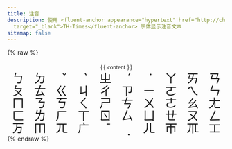 ```yaml
---
title: 注音
description: 使用 <fluent-anchor appearance="hypertext" href="http://cheonhyeong.com/Tools/Times.html#9"
  target="_blank">TH-Times</fluent-anchor> 字体显示注音文本
sitemap: false
---
```

<script type="module" data-pjax>
  import {
    provideFluentDesignSystem,
    fluentButton,
    fluentSlider,
    fluentTextField,
    fillColor,
    accentBaseColor,
    SwatchRGB,
    neutralLayerFloating,
    baseLayerLuminance,
    StandardLuminance
  } from "https://cdn.jsdelivr.net/npm/@fluentui/web-components/+esm";
  provideFluentDesignSystem()
    .register(
      fluentButton(),
      fluentSlider(),
      fluentTextField()
    );
  accentBaseColor.withDefault(SwatchRGB.create(0xFC / 0xFF, 0x64 / 0xFF, 0x23 / 0xFF));
  fillColor.withDefault(neutralLayerFloating);
  if (typeof matchMedia === "function") {
    const scheme = matchMedia("(prefers-color-scheme: dark)");
    if (typeof scheme !== "undefined") {
      scheme.addEventListener("change", e => baseLayerLuminance.withDefault(e.matches ? StandardLuminance.DarkMode : StandardLuminance.LightMode));
      if (scheme.matches) {
        baseLayerLuminance.withDefault(StandardLuminance.DarkMode);
      }
    }
  }
</script>

{% raw %}
<div id="vue-app">
  <div class="stack-vertical" style="row-gap: 0.3rem;">
    <settings-card>
      <template #icon>
        <svg-host src="https://cdn.jsdelivr.net/npm/@fluentui/svg-icons/icons/local_language_20_regular.svg"></svg-host>
      </template>
      <template #header>
        <h4 id="bopomofo-content" class="unset">输入</h4>
      </template>
      <template #description>
        输入注音文本。
      </template>
      <fluent-text-field v-model="content"></fluent-text-field>
    </settings-card>
    <input-label class="settings-card" label="显示"
      :style="{ paddingTop: 'calc(var(--design-unit) * 4px)', paddingRight: 'calc(var(--design-unit) * 4px)', paddingBottom: content ? 'calc(var(--design-unit) * 4px)' : 'calc(var(--design-unit) * 3px)', paddingLeft: 'calc(var(--design-unit) * 4px)' }">
      <template #action>
        <value-change-host v-model="fontSize" v-fill-color="neutralFillInputRest" value-name="value" event-name="change"
          style="display: flex; flex: 1; justify-content: flex-end;">
          <fluent-slider :title="`字体大小 ${fontSize}`" min="14" max="150"
            style="max-width: calc(var(--base-height-multiplier) * 30px); margin: 0 0 -18px 0"></fluent-slider>
        </value-change-host>
      </template>
      <div v-style:font-size="fontSize + 'px'" style="font-family: TH-Times; text-align: center; line-height: 100%;">
        {{ content }}
      </div>
    </input-label>
    <div class="keyboard settings-card" v-resize:height="0.5">
      <div class="keys">
        <div class="key" title="b" @click="clickKey">ㄅ</div>
        <div class="key" title="d" @click="clickKey">ㄉ</div>
        <div class="key" title="上声" @click="clickKey">̌</div>
        <div class="key" title="去声" @click="clickKey">̀</div>
        <div class="key" title="zh" @click="clickKey">ㄓ</div>
        <div class="key" title="阳平" @click="clickKey">́</div>
        <div class="key" title="轻声" @click="clickKey">̇</div>
        <div class="key" title="a" @click="clickKey">ㄚ</div>
        <div class="key" title="ai" @click="clickKey">ㄞ</div>
        <div class="key" title="an" @click="clickKey">ㄢ</div>
      </div>
      <div class="keys">
        <div class="key" title="p" @click="clickKey">ㄆ</div>
        <div class="key" title="t" @click="clickKey">ㄊ</div>
        <div class="key" title="g" @click="clickKey">ㄍ</div>
        <div class="key" title="j" @click="clickKey">ㄐ</div>
        <div class="key" title="ch" @click="clickKey">ㄔ</div>
        <div class="key" title="z" @click="clickKey">ㄗ</div>
        <div class="key" title="i" @click="clickKey">ㄧ</div>
        <div class="key" title="o" @click="clickKey">ㄛ</div>
        <div class="key" title="ei" @click="clickKey">ㄟ</div>
        <div class="key" title="en" @click="clickKey">ㄣ</div>
      </div>
      <div class="keys">
        <div class="key" title="m" @click="clickKey">ㄇ</div>
        <div class="key" title="n" @click="clickKey">ㄋ</div>
        <div class="key" title="k" @click="clickKey">ㄎ</div>
        <div class="key" title="q" @click="clickKey">ㄑ</div>
        <div class="key" title="sh" @click="clickKey">ㄕ</div>
        <div class="key" title="c" @click="clickKey">ㄘ</div>
        <div class="key" title="u" @click="clickKey">ㄨ</div>
        <div class="key" title="e" @click="clickKey">ㄜ</div>
        <div class="key" title="ao" @click="clickKey">ㄠ</div>
        <div class="key" title="ang" @click="clickKey">ㄤ</div>
      </div>
      <div class="keys">
        <div class="key" title="f" @click="clickKey">ㄈ</div>
        <div class="key" title="l" @click="clickKey">ㄌ</div>
        <div class="key" title="h" @click="clickKey">ㄏ</div>
        <div class="key" title="x" @click="clickKey">ㄒ</div>
        <div class="key" title="r" @click="clickKey">ㄖ</div>
        <div class="key" title="s" @click="clickKey">ㄙ</div>
        <div class="key" title="ü" @click="clickKey">ㄩ</div>
        <div class="key" title="ê" @click="clickKey">ㄝ</div>
        <div class="key" title="ou" @click="clickKey">ㄡ</div>
        <div class="key" title="eng" @click="clickKey">ㄥ</div>
      </div>
      <div class="keys">
        <div class="key" title="v" @click="clickKey">ㄪ</div>
        <div class="key" title="m" @click="clickKey">ㆬ</div>
        <div class="key" title="ng" @click="clickKey">ㄫ</div>
        <div class="key" title="gn" @click="clickKey">ㄬ</div>
        <div class="key" title="阴平" @click="clickKey">̄</div>
        <div class="key" title="入声" @click="clickKey">̣</div>
        <div class="key" title="er" @click="clickKey">ㄦ</div>
        <div class="key" title="i" @click="clickKey">ㄭ</div>
        <div class="key" title="ng" @click="clickKey">ㆭ</div>
        <div class="key" title="ong" @click="clickKey">ㆲ</div>
      </div>
    </div>
  </div>
</div>

<template id="empty-slot-template">
  <div>
    <slot></slot>
  </div>
</template>

<template id="svg-host-template">
  <div class="svg-host" v-html="innerHTML"></div>
</template>

<template id="input-label-template">
  <div class="input-label">
    <div class="fluent-input-label">
      <label>
        {{ label }}
      </label>
      <slot name="action"></slot>
    </div>
    <slot></slot>
  </div>
</template>

<template id="settings-presenter-template">
  <div class="settings-presenter">
    <div class="header-root">
      <div class="icon-holder" v-check-solt="getSlot('icon')">
        <slot name="icon"></slot>
      </div>
      <div class="header-panel">
        <span v-check-solt="getSlot('header')">
          <slot name="header"></slot>
        </span>
        <span class="description" v-check-solt="getSlot('description')">
          <slot name="description"></slot>
        </span>
      </div>
    </div>
    <div class="content-presenter" v-check-solt="getSlot('default')">
      <slot></slot>
    </div>
  </div>
</template>

<template id="settings-card-template">
  <div class="settings-card">
    <div class="content-grid" v-fill-color="neutralFillInputRest">
      <settings-presenter class="presenter">
        <template #icon>
          <slot name="icon"></slot>
        </template>
        <template #header>
          <slot name="header"></slot>
        </template>
        <template #description>
          <slot name="description"></slot>
        </template>
        <slot></slot>
      </settings-presenter>
    </div>
  </div>
</template>
{% endraw %}

<script type="module" data-pjax>
  import { createApp } from "https://cdn.jsdelivr.net/npm/vue/dist/vue.esm-browser.prod.js";
  import { fillColor, neutralFillInputRest } from "https://cdn.jsdelivr.net/npm/@fluentui/web-components/+esm";
  const root = document.getElementById("vue-app");
  const designTokens = {
    neutralFillInputRest: neutralFillInputRest.getValueFor(root)
  }
  createApp({
    data() {
      return {
        content: "ㄊㄢㄊㄢㄏㄜㄨㄟㄦㄩㄥㄩㄢㄉㄡㄕㄏㄠㄆㄥㄧㄡ！",
        fontSize: 50,
        neutralFillInputRest: designTokens.neutralFillInputRest
      };
    },
    methods: {
      clickKey(args) {
        const target = args.target;
        if (target instanceof HTMLElement) {
          this.content += target.innerText;
        }
      }
    }
  }).directive("style",
    (element, binding) => {
      if (element instanceof HTMLElement) {
        const value = binding.value;
        if (value !== binding.oldValue) {
          element.style[binding.arg] = value;
        }
      }
    }
  ).directive("check-solt",
    (element, binding) => {
      if (element instanceof HTMLElement) {
        const solt = binding.value;
        if (solt !== binding.oldValue) {
          function setDisplay(value) {
            if (value) {
              if (element.style.display === "none") {
                element.style.display = '';
              }
            }
            else {
              element.style.display = "none";
            }
          }
          if (typeof solt === "function") {
            let value = solt();
            if (value instanceof Array) {
              value = value[0];
              if (typeof value === "object") {
                if (typeof value.type === "symbol") {
                  value = value.children;
                  if (value instanceof Array) {
                    setDisplay(value.length > 0);
                    return;
                  }
                }
                else {
                  setDisplay(true);
                  return;
                }
              }
            }
          }
          setDisplay(false);
        }
      }
    }
  ).directive("fill-color",
    (element, binding) => {
      if (element instanceof HTMLElement) {
        const color = binding.value;
        if (color !== binding.oldValue) {
          fillColor.setValueFor(element, color);
        }
      }
    }
  ).directive("resize", {
    mounted(element, binding) {
      if (element instanceof HTMLElement) {
        let isHeight;
        switch (binding.arg) {
          case "height":
            isHeight = true;
            break;
          case "width":
            isHeight = false;
            break;
          default:
            return;
        }
        const scale = binding.value;
        if (scale !== binding.oldValue) {
          if (element.resizeObserver instanceof ResizeObserver) {
            this.resizeObserver.disconnect();
          }
          const resizeObserver = isHeight
            ? new ResizeObserver(entries => {
              for (const entry of entries) {
                if (entry.contentBoxSize) {
                  let contentBoxSize = entry.contentBoxSize;
                  if (Array.isArray(contentBoxSize)) {
                    contentBoxSize = contentBoxSize[0];
                  }
                  element.style.height = `${contentBoxSize.inlineSize * scale}px`;
                } else {
                  element.style.height = `${entry.contentRect.width * scale}px`;
                }
              }
            })
            : new ResizeObserver(entries => {
              for (const entry of entries) {
                if (entry.contentBoxSize) {
                  let contentBoxSize = entry.contentBoxSize;
                  if (Array.isArray(contentBoxSize)) {
                    contentBoxSize = contentBoxSize[0];
                  }
                  element.style.width = `${contentBoxSize.blockSize * scale}px`;
                } else {
                  element.style.width = `${entry.contentRect.height * scale}px`;
                }
              }
            });
          resizeObserver.observe(element);
          element.resizeObserver = resizeObserver;
        }
      }
    },
    beforeUnmount(element) {
      if (element instanceof HTMLElement
        && element.resizeObserver instanceof ResizeObserver) {
        element.resizeObserver.disconnect();
      }
    }
  }
  ).component("value-change-host", {
    template: "#empty-slot-template",
    props: {
      valueName: String,
      eventName: String,
      modelValue: undefined
    },
    emits: ['update:modelValue'],
    watch: {
      eventName(newValue, oldValue) {
        if (newValue !== oldValue) {
          if ($el instanceof HTMLElement) {
            const element = $el.children[0];
            if (element instanceof HTMLElement) {
              if (oldValue) {
                element.removeEventListener(oldValue, this.onValueChanged);
              }
              if (newValue) {
                element.addEventListener(newValue, this.onValueChanged);
              }
            }
          }
        }
      },
      modelValue(newValue, oldValue) {
        if (newValue !== oldValue) {
          const valueName = this.valueName;
          if (valueName) {
            const $el = this.$el;
            if ($el instanceof HTMLElement) {
              const element = $el.children[0];
              if (element instanceof HTMLElement) {
                element[valueName] = newValue;
              }
            }
          }
        }
      }
    },
    methods: {
      registerEvent(valueName) {
        const $el = this.$el;
        if ($el instanceof HTMLElement) {
          const element = $el.children[0];
          if (element instanceof HTMLElement) {
            const modelValue = this.modelValue;
            if (modelValue === undefined) {
              this.$emit('update:modelValue', element[valueName]);
            }
            else {
              element[valueName] = modelValue;
            }
            element.addEventListener(this.eventName, this.onValueChanged);
          }
        }
      },
      onValueChanged(event) {
        const target = event.target;
        if (target instanceof HTMLElement) {
          this.$emit('update:modelValue', target[this.valueName]);
        }
      }
    },
    mounted() {
      const valueName = this.valueName;
      if (valueName && this.eventName) {
        this.registerEvent(valueName);
      }
    }
  }).component("svg-host", {
    template: "#svg-host-template",
    props: {
      src: String
    },
    data() {
      return {
        innerHTML: null
      }
    },
    watch: {
      src(newValue, oldValue) {
        if (newValue !== oldValue) {
          this.getSVGAsync(newValue).then(svg => this.innerHTML = svg);
        }
      }
    },
    methods: {
      async getSVGAsync(src) {
        if (src) {
          try {
            return await fetch(src)
              .then(response => response.text());
          }
          catch (ex) {
            console.error(ex);
          }
        }
        return '';
      }
    },
    mounted() {
      this.getSVGAsync(this.src).then(svg => this.innerHTML = svg);
    }
  }).component("input-label", {
    template: "#input-label-template",
    props: {
      label: String
    }
  }).component("settings-presenter", {
    template: "#settings-presenter-template",
    methods: {
      getSlot(name) {
        return this.$slots[name];
      }
    }
  }).component("settings-card", {
    template: "#settings-card-template",
    data() {
      return {
        neutralFillInputRest: designTokens.neutralFillInputRest
      }
    }
  }).mount(root);
</script>

<style>
  @import 'https://cdn.jsdelivr.net/gh/microsoft/fluentui-blazor@dev/src/Core/Components/Label/FluentInputLabel.razor.css';

  @font-face {
    font-family: TH-Times;
    src: local('TH-Times'), url('https://fmnijk.github.io/font/TH-Times.ttf') format('truetype');
  }

  #vue-app {
    font-family: var(--body-font);
    font-size: var(--type-ramp-base-font-size);
    line-height: var(--type-ramp-base-line-height);
    font-weight: var(--font-weight);
    color: var(--neutral-foreground-rest);
  }

  #vue-app * {
    --settings-card-padding: calc(var(--design-unit) * 4px);
  }

  #vue-app .stack-vertical {
    display: flex;
    flex-direction: column;
  }

  #vue-app .stack-horizontal {
    display: flex;
    flex-direction: row;
    align-items: center;
  }

  #vue-app h6.unset,
  #vue-app h5.unset,
  #vue-app h4.unset,
  #vue-app h3.unset,
  #vue-app h2.unset,
  #vue-app h1.unset {
    margin-top: unset;
    margin-bottom: unset;
    font-weight: unset;
    font-family: unset;
    font-size: unset;
    line-height: unset;
  }

  #vue-app .keyboard {
    display: flex;
    user-select: none;
    flex-direction: column;
    padding: calc(var(--design-unit)* 2px);
  }

  #vue-app .keys {
    flex: 1;
    display: flex;
    justify-content: space-evenly;
  }

  #vue-app .keys div {
    flex: 1;
    display: flex;
    font-size: calc(3vw);
    line-height: 100%;
    justify-content: center;
    align-items: center;
    padding: calc(var(--design-unit)* 2px);
  }

  #vue-app .key {
    cursor: pointer;
    border-radius: calc(var(--control-corner-radius)* 1px);
    background: var(--neutral-fill-stealth-rest-on-neutral-fill-layer-rest);
  }

  #vue-app .key:hover {
    background: var(--neutral-fill-stealth-hover-on-neutral-fill-layer-rest);
  }

  #vue-app .key:active {
    background: var(--neutral-fill-stealth-active-on-neutral-fill-layer-rest);
  }

  .svg-host {
    display: flex;
  }

  .input-label .fluent-input-label {
    display: flex;
    justify-content: space-between;
    align-items: center;
    cursor: unset;
  }

  .input-label .fluent-input-label label {
    cursor: pointer;
  }

  .settings-presenter {
    display: flex;
    justify-content: space-between;
    align-items: center;
  }

  .settings-presenter * {
    --settings-card-description-font-size: var(--type-ramp-minus-1-font-size);
    --settings-card-header-icon-max-size: var(--type-ramp-base-line-height);
    --settings-card-header-icon-margin: 0 calc((var(--base-horizontal-spacing-multiplier) * 6 + var(--design-unit) * 0.5) * 1px) 0 calc((var(--base-horizontal-spacing-multiplier) * 6 - var(--design-unit) * 4) * 1px);
    --settings-card-vertical-header-content-spacing: calc(var(--design-unit) * 2px) 0 0 0;
  }

  .settings-presenter div.header-root {
    display: flex;
    align-items: center;
    flex: 1;
  }

  .settings-presenter div.icon-holder {
    max-width: var(--settings-card-header-icon-max-size);
    max-height: var(--settings-card-header-icon-max-size);
    margin: var(--settings-card-header-icon-margin);
    fill: currentColor;
  }

  .settings-presenter div.header-panel {
    display: flex;
    flex-direction: column;
    margin: 0 calc(var(--design-unit) * 6px) 0 0;
  }

  .settings-presenter span.description {
    font-size: var(--settings-card-description-font-size);
    color: var(--neutral-fill-strong-hover);
  }

  .settings-presenter div.content-presenter {
    display: grid;
  }

  @media (max-width: 600px) {
    .settings-presenter {
      flex-flow: column;
      justify-content: unset;
      align-items: unset;
    }

    .settings-presenter div.header-panel {
      margin: unset;
    }

    .settings-presenter div.content-presenter {
      margin: var(--settings-card-vertical-header-content-spacing);
    }
  }

  .settings-card {
    display: block;
    box-sizing: border-box;
    background: var(--neutral-fill-input-rest);
    color: var(--neutral-foreground-rest);
    border: calc(var(--stroke-width) * 1px) solid var(--neutral-stroke-layer-rest);
    border-radius: calc(var(--control-corner-radius) * 1px);
    box-shadow: var(--elevation-shadow-card-rest);
  }

  .settings-card .presenter {
    padding: var(--settings-card-padding);
  }
</style>